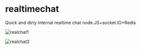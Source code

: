 realtimechat
============

Quick and dirty internal realtime chat node.JS+socket.IO+Redis


![realchat1](apocas.github.com/realtimechat/github/chat1.jpg)

![realchat2](apocas.github.com/realtimechat/github/chat2.jpg)
